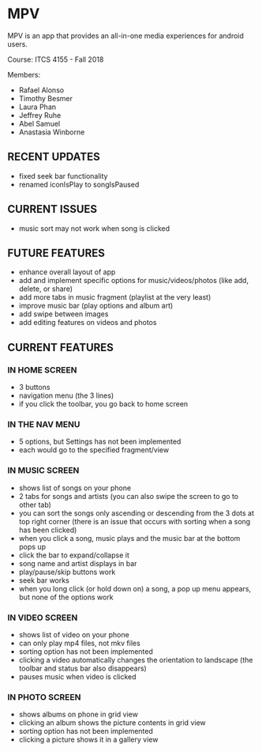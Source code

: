 # MPV
MPV is an app that provides an all-in-one media experiences for android users.

Course: ITCS 4155 - Fall 2018

Members:
- Rafael Alonso
- Timothy Besmer
- Laura Phan
- Jeffrey Ruhe
- Abel Samuel
- Anastasia Winborne

## RECENT UPDATES
- fixed seek bar functionality
- renamed iconIsPlay to songIsPaused

## CURRENT ISSUES
- music sort may not work when song is clicked

## FUTURE FEATURES
- enhance overall layout of app
- add and implement specific options for music/videos/photos (like add, delete, or share)
- add more tabs in music fragment (playlist at the very least)
- improve music bar (play options and album art)
- add swipe between images
- add editing features on videos and photos

## CURRENT FEATURES

### IN HOME SCREEN
- 3 buttons
- navigation menu (the 3 lines)
- if you click the toolbar, you go back to home screen

### IN THE NAV MENU
- 5 options, but Settings has not been implemented
- each would go to the specified fragment/view

### IN MUSIC SCREEN
- shows list of songs on your phone
- 2 tabs for songs and artists (you can also swipe the screen to go to other tab)
- you can sort the songs only ascending or descending from the 3 dots at top right corner (there is an issue that occurs with sorting when a song has been clicked)
- when you click a song, music plays and the music bar at the bottom pops up
- click the bar to expand/collapse it
- song name and artist displays in bar
- play/pause/skip buttons work
- seek bar works
- when you long click (or hold down on) a song, a pop up menu appears, but none of the options work

### IN VIDEO SCREEN
- shows list of video on your phone
- can only play mp4 files, not mkv files
- sorting option has not been implemented
- clicking a video automatically changes the orientation to landscape (the toolbar and status bar also disappears)
- pauses music when video is clicked

### IN PHOTO SCREEN
- shows albums on phone in grid view
- clicking an album shows the picture contents in grid view
- sorting option has not been implemented
- clicking a picture shows it in a gallery view




